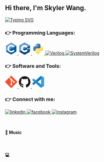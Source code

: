 ## Hi there, I'm Skyler Wang.

<p align="left">
<a href="https://git.io/typing-svg"><img src="https://readme-typing-svg.herokuapp.com?font=Fira+Code&pause=1000&color=1DF7BA&background=FFFFFF00&width=435&lines=NCTU+EE+(NYCU+ECE);Electronic+Engineering+Student;Always+learning+new+things" alt="Typing SVG" /></a>
</p>

<h3 align="left"> 👉 Programming Languages:</h3>

<a href="https://www.cprogramming.com/" target="blank"> <img src="https://raw.githubusercontent.com/devicons/devicon/master/icons/c/c-original.svg" alt="c" width="40" height="40" /> </a>
<a href="https://www.cprogramming.com/" target="blank"> <img src="https://raw.githubusercontent.com/devicons/devicon/master/icons/cplusplus/cplusplus-original.svg" alt="cplusplus" width="40" height="40" /> </a>
<a href="https://www.python.org/" target="blank"> <img src="https://raw.githubusercontent.com/devicons/devicon/master/icons/python/python-original.svg" alt="python" width="40" height="40" /> </a>
<a href="https://www.verilog.com/" target="blank"> <img src="https://raw.githubusercontent.com/file-icons/source/master/svg/Verilog.svg" alt="Verilog" width="40" height="40" /> </a>
<a href="https://www.systemverilog.io/" target="blank"> <img src="https://raw.githubusercontent.com/file-icons/source/master/svg/SystemVerilog.svg" alt="SystemVerilog" width="40" height="40" /> </a>

<h3 align="left"> 👉 Software and Tools:</h3>
<a href="https://git-scm.com/" target="blank"> <img src="https://raw.githubusercontent.com/devicons/devicon/master/icons/git/git-original.svg" alt="git" width="40" height="40" /> </a>
<a href="https://github.com/SkylerYCW" target="blank"> <img src="https://raw.githubusercontent.com/devicons/devicon/master/icons/github/github-original.svg" alt="github" width="40" height="40" /> </a>
<a href="https://git-scm.com/" target="blank"> <img src="https://raw.githubusercontent.com/devicons/devicon/master/icons/vscode/vscode-original.svg" alt="vscode" width="40" height="40" /> </a>

<br>

<h3 align="left"> 👉 Connect with me:</h3>

<a href="https://www.linkedin.com/in/skyler-wang" target="blank"> <img src="https://www.vectorlogo.zone/logos/linkedin/linkedin-icon.svg" alt="linkedin" width="40" height="40" /> </a>
<a href="https://www.facebook.com/yochwen.wang" target="blank"> <img src="https://raw.githubusercontent.com/rahuldkjain/github-profile-readme-generator/master/src/images/icons/Social/facebook.svg" alt="facebook" width="40" height="40" /> </a>
<a href="https://www.instagram.com/ckmg14_ycwang/" target="blank"> <img src="https://raw.githubusercontent.com/rahuldkjain/github-profile-readme-generator/master/src/images/icons/Social/instagram.svg" alt="instagram" width="40" height="40" /> </a>

<br>

<h4 align="left"> 🎵 Music</h4>

<br>

<h4 align="left"> 💻</h4>

